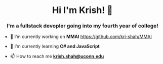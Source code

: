 <h1 align="center">Hi I'm Krish! 👋</h1>
<h3 align="center">I'm a fullstack devopler going into my fourth year of college!</h3>

- 🔭 I’m currently working on **MMAI** https://github.com/kri-shah/MMAI

- 🌱 I’m currently learning **C# and JavaScript**

- 📫 How to reach me **krish.shah@uconn.edu**

